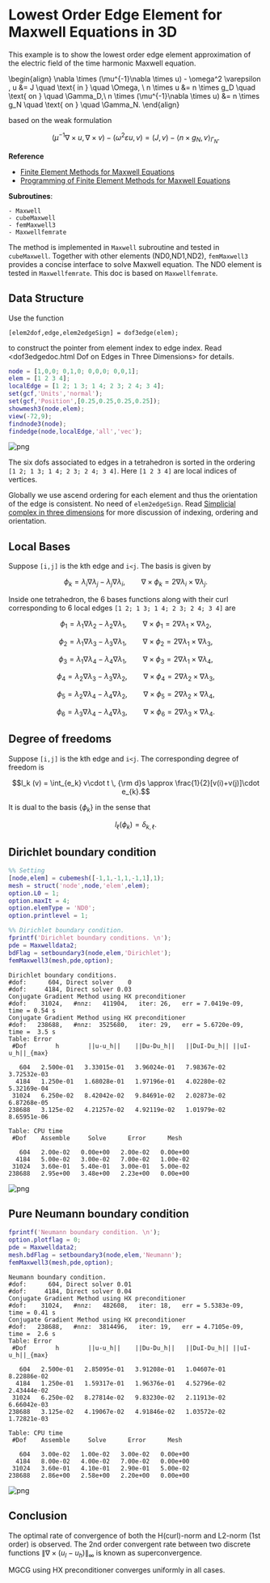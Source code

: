 # Lowest Order Edge Element for Maxwell Equations in 3D

This example is to show the lowest order edge element approximation of the electric field of the time harmonic Maxwell equation.
  
\begin{align}
\nabla \times (\mu^{-1}\nabla \times  u) - \omega^2 \varepsilon \, u &= J  \quad  \text{ in } \quad \Omega,  \\
                                  n \times u &= n \times g_D  \quad  \text{ on } \quad \Gamma_D,\\
                    n \times (\mu^{-1}\nabla \times  u) &= n \times g_N  \quad  \text{ on } \quad \Gamma_N.
\end{align}


based on the weak formulation

$$(\mu^{-1}\nabla \times  u, \nabla \times  v) - (\omega^2\varepsilon u,v) = (J,v) - \langle n \times g_N,v \rangle_{\Gamma_N}.$$

**Reference**
- [Finite Element Methods for Maxwell Equations](http://www.math.uci.edu/~chenlong/226/FEMMaxwell.pdf)
- [Programming of Finite Element Methods for Maxwell Equations](http://www.math.uci.edu/~chenlong/226/codeMaxwell.pdf)

**Subroutines**:

    - Maxwell
    - cubeMaxwell
    - femMaxwell3
    - Maxwellfemrate
    
The method is implemented in `Maxwell` subroutine and tested in `cubeMaxwell`. Together with other elements (ND0,ND1,ND2), `femMaxwell3` provides a concise interface to solve Maxwell equation. The ND0 element is tested in `Maxwellfemrate`. This doc is based on `Maxwellfemrate`.    

## Data Structure

Use the function

    [elem2dof,edge,elem2edgeSign] = dof3edge(elem);

to construct the pointer from element index to edge index. Read
<dof3edgedoc.html Dof on Edges in Three Dimensions> for details.



```matlab
node = [1,0,0; 0,1,0; 0,0,0; 0,0,1];
elem = [1 2 3 4];
localEdge = [1 2; 1 3; 1 4; 2 3; 2 4; 3 4];
set(gcf,'Units','normal'); 
set(gcf,'Position',[0.25,0.25,0.25,0.25]);
showmesh3(node,elem);
view(-72,9);
findnode3(node);
findedge(node,localEdge,'all','vec');
```


    
![png](Maxwell3ND0femrate_files/Maxwell3ND0femrate_4_0.png)
    


The six dofs associated to edges in a tetrahedron is sorted in the ordering `[1 2; 1 3; 1 4; 2 3; 2 4; 3 4]`. Here `[1 2 3 4]` are local indices of vertices.

Globally we use ascend ordering for each element and thus the orientation of the edge is consistent. No need of `elem2edgeSign`. Read [Simplicial complex in three dimensions](../mesh/sc3doc.html) for more discussion of indexing, ordering and orientation.

## Local Bases
Suppose `[i,j]` is the kth edge and `i<j`. The basis is given by 

$$ \phi _k = \lambda_i\nabla \lambda_j - \lambda_j \nabla \lambda_i,\qquad
   \nabla \times \phi_k = 2\nabla \lambda_i \times \nabla \lambda_j.$$

Inside one tetrahedron, the 6 bases functions along with their curl
corresponding to 6 local edges `[1 2; 1 3; 1 4; 2 3; 2 4; 3 4]` are

$$ \phi_1 = \lambda_1\nabla\lambda_2 - \lambda_2\nabla\lambda_1,\qquad
   \nabla \times \phi_1 = 2\nabla\lambda_1\times \nabla\lambda_2,$$

$$ \phi_2 = \lambda_1\nabla\lambda_3 - \lambda_3\nabla\lambda_1,\qquad
   \nabla \times \phi_2 = 2\nabla\lambda_1\times \nabla\lambda_3,$$

$$ \phi_3 = \lambda_1\nabla\lambda_4 - \lambda_4\nabla\lambda_1,\qquad
   \nabla \times \phi_3 = 2\nabla\lambda_1\times \nabla\lambda_4,$$

$$ \phi_4 = \lambda_2\nabla\lambda_3 - \lambda_3\nabla\lambda_2,\qquad
   \nabla \times \phi_4 = 2\nabla\lambda_2\times \nabla\lambda_3,$$

$$ \phi_5 = \lambda_2\nabla\lambda_4 - \lambda_4\nabla\lambda_2,\qquad
   \nabla \times \phi_5 = 2\nabla\lambda_2\times \nabla\lambda_4,$$

$$ \phi_6 = \lambda_3\nabla\lambda_4 - \lambda_4\nabla\lambda_3,\qquad
   \nabla \times \phi_6 = 2\nabla\lambda_3\times \nabla\lambda_4.$$


## Degree of freedoms

Suppose `[i,j]` is the kth edge and `i<j`. The corresponding degree of freedom is

$$l_k (v) = \int_{e_k} v\cdot t \, {\rm d}s \approx \frac{1}{2}[v(i)+v(j)]\cdot e_{k}.$$

It is dual to the basis $\{\phi_k\}$ in the sense that

$$l_{\ell}(\phi _k) = \delta_{k,\ell}.$$



## Dirichlet boundary condition


```matlab
%% Setting
[node,elem] = cubemesh([-1,1,-1,1,-1,1],1);
mesh = struct('node',node,'elem',elem);
option.L0 = 1;
option.maxIt = 4;
option.elemType = 'ND0';
option.printlevel = 1;

%% Dirichlet boundary condition.
fprintf('Dirichlet boundary conditions. \n');    
pde = Maxwelldata2;
bdFlag = setboundary3(node,elem,'Dirichlet');
femMaxwell3(mesh,pde,option);
```

    Dirichlet boundary conditions. 
    #dof:      604, Direct solver    0 
    #dof:     4184, Direct solver 0.03 
    Conjugate Gradient Method using HX preconditioner 
    #dof:    31024,   #nnz:   411904,   iter: 26,   err = 7.0419e-09,   time = 0.54 s
    Conjugate Gradient Method using HX preconditioner 
    #dof:   238688,   #nnz:  3525680,   iter: 29,   err = 5.6720e-09,   time =  3.5 s
    Table: Error
     #Dof        h        ||u-u_h||    ||Du-Du_h||   ||DuI-Du_h|| ||uI-u_h||_{max}
    
       604   2.500e-01   3.33015e-01   3.96024e-01   7.98367e-02   3.72532e-03
      4184   1.250e-01   1.68028e-01   1.97196e-01   4.02280e-02   5.32169e-04
     31024   6.250e-02   8.42042e-02   9.84691e-02   2.02873e-02   6.87268e-05
    238688   3.125e-02   4.21257e-02   4.92119e-02   1.01979e-02   8.65951e-06
    
    Table: CPU time
     #Dof    Assemble     Solve      Error      Mesh    
    
       604   2.00e-02   0.00e+00   2.00e-02   0.00e+00
      4184   5.00e-02   3.00e-02   7.00e-02   1.00e-02
     31024   3.60e-01   5.40e-01   3.00e-01   5.00e-02
    238688   2.95e+00   3.48e+00   2.23e+00   0.00e+00
    



    
![png](Maxwell3ND0femrate_files/Maxwell3ND0femrate_9_1.png)
    


## Pure Neumann boundary condition


```matlab
fprintf('Neumann boundary condition. \n');
option.plotflag = 0;
pde = Maxwelldata2;
mesh.bdFlag = setboundary3(node,elem,'Neumann');
femMaxwell3(mesh,pde,option);
```

    Neumann boundary condition. 
    #dof:      604, Direct solver 0.01 
    #dof:     4184, Direct solver 0.04 
    Conjugate Gradient Method using HX preconditioner 
    #dof:    31024,   #nnz:   482608,   iter: 18,   err = 5.5383e-09,   time = 0.41 s
    Conjugate Gradient Method using HX preconditioner 
    #dof:   238688,   #nnz:  3814496,   iter: 19,   err = 4.7105e-09,   time =  2.6 s
    Table: Error
     #Dof        h        ||u-u_h||    ||Du-Du_h||   ||DuI-Du_h|| ||uI-u_h||_{max}
    
       604   2.500e-01   2.85095e-01   3.91208e-01   1.04607e-01   8.22886e-02
      4184   1.250e-01   1.59317e-01   1.96376e-01   4.52796e-02   2.43444e-02
     31024   6.250e-02   8.27814e-02   9.83230e-02   2.11913e-02   6.66042e-03
    238688   3.125e-02   4.19067e-02   4.91846e-02   1.03572e-02   1.72821e-03
    
    Table: CPU time
     #Dof    Assemble     Solve      Error      Mesh    
    
       604   3.00e-02   1.00e-02   3.00e-02   0.00e+00
      4184   8.00e-02   4.00e-02   7.00e-02   0.00e+00
     31024   3.60e-01   4.10e-01   2.90e-01   5.00e-02
    238688   2.86e+00   2.58e+00   2.20e+00   0.00e+00
    



    
![png](Maxwell3ND0femrate_files/Maxwell3ND0femrate_11_1.png)
    


## Conclusion 

The optimal rate of convergence of both the H(curl)-norm and L2-norm (1st order) is observed. The 2nd order convergent rate between two discrete functions $\| \nabla \times (u_I - u_h) \|_{\infty}$ is known as superconvergence.

MGCG using HX preconditioner converges uniformly in all cases.
